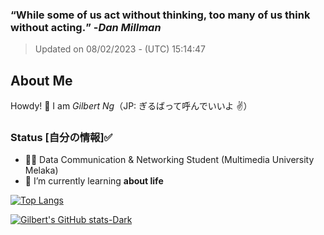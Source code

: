 ### **<q>While some of us act without thinking, too many of us think without acting.</q>** -<em>Dan Millman</em>
> Updated on 08/02/2023 - (UTC) 15:14:47


## About Me

Howdy! 👋 I am *Gilbert Ng*（JP: ぎるばって呼んでいいよ ✌️）

### Status [自分の情報]✅

- 🙍‍♂️ Data Communication & Networking Student (Multimedia University Melaka)
- 🌱 I’m currently learning **about life**


[![Top Langs](https://github-readme-stats.vercel.app/api/top-langs/?username=ngzhekai&layout=compact&theme=materialpalenight)](https://github.com/anuraghazra/github-readme-stats)

[![Gilbert's GitHub stats-Dark](https://github-readme-stats.vercel.app/api?username=ngzhekai&show_icons=true&theme=materialpalenight#gh-dark-mode-only)](https://github.com/anuraghazra/github-readme-stats#gh-dark-mode-only)

